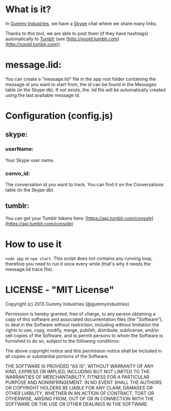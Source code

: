 # What is it?

In [Gummy Industries](http://gummyindustries.com), we have a [Skype](http://skype.com) chat where we share many links.

Thanks to this tool, we are able to post them (if they have hashtags) automatically to [Tumblr](http://tumblr.com) (see [http://ooold.tumblr.com](http://ooold.tumblr.com))

# message.lid:

You can create a "message.lid" file in the app root folder containing the message id you want to start from, the id can be found in the Messages table (in the Skype db).
If not exists, the .lid file will be automatically created using the last available message id.

# Configuration (config.js)

## skype:
### userName:
Your Skype user name.
### convo_id:
The conversation id you want to track. You can find it on the Conversations table (in the Skype db).

## tumblr:
You can get your Tumblr tokens here: 
[https://api.tumblr.com/console](https://api.tumblr.com/console)

# How to use it

`node app` or `npm start`.
This script does not contains any running loop, therefore you need to run it once every while (that's why it needs the message.lid trace file).

# LICENSE - "MIT License"

Copyright (c) 2013 Gummy Industries (@gummyindustries)

Permission is hereby granted, free of charge, to any person obtaining a copy of this software and associated documentation files (the "Software"), to deal in the Software without restriction, including without limitation the rights to use, copy, modify, merge, publish, distribute, sublicense, and/or sell copies of the Software, and to permit persons to whom the Software is furnished to do so, subject to the following conditions:

The above copyright notice and this permission notice shall be included in all copies or substantial portions of the Software.

THE SOFTWARE IS PROVIDED "AS IS", WITHOUT WARRANTY OF ANY KIND, EXPRESS OR IMPLIED, INCLUDING BUT NOT LIMITED TO THE WARRANTIES OF MERCHANTABILITY, FITNESS FOR A PARTICULAR PURPOSE AND NONINFRINGEMENT. IN NO EVENT SHALL THE AUTHORS OR COPYRIGHT HOLDERS BE LIABLE FOR ANY CLAIM, DAMAGES OR OTHER LIABILITY, WHETHER IN AN ACTION OF CONTRACT, TORT OR OTHERWISE, ARISING FROM, OUT OF OR IN CONNECTION WITH THE SOFTWARE OR THE USE OR OTHER DEALINGS IN THE SOFTWARE.